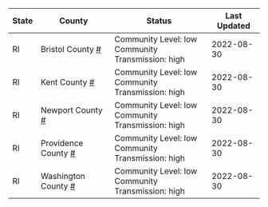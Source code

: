 State | County | Status | Last Updated
--- | --- | --- | --- 
RI | Bristol County <a href="#bristol_county">#</a> | <a name="bristol_county"></a>Community Level: low<br/>Community Transmission: high | 2022-08-30
RI | Kent County <a href="#kent_county">#</a> | <a name="kent_county"></a>Community Level: low<br/>Community Transmission: high | 2022-08-30
RI | Newport County <a href="#newport_county">#</a> | <a name="newport_county"></a>Community Level: low<br/>Community Transmission: high | 2022-08-30
RI | Providence County <a href="#providence_county">#</a> | <a name="providence_county"></a>Community Level: low<br/>Community Transmission: high | 2022-08-30
RI | Washington County <a href="#washington_county">#</a> | <a name="washington_county"></a>Community Level: low<br/>Community Transmission: high | 2022-08-30
